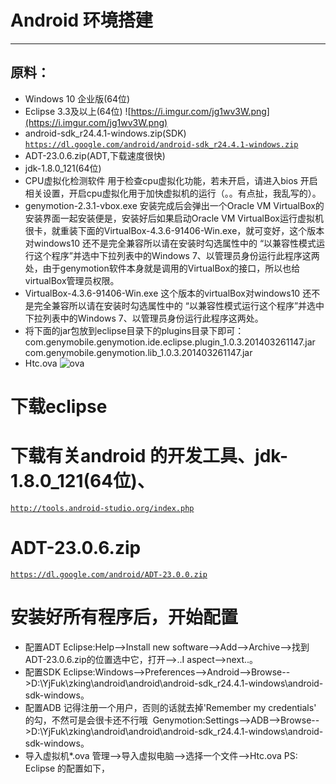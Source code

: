 # Android 环境搭建
***
## 原料：
- Windows 10 企业版(64位)
- Eclipse 3.3及以上(64位)
![https://i.imgur.com/jg1wv3W.png](https://i.imgur.com/jg1wv3W.png)
- android-sdk_r24.4.1-windows.zip(SDK)
[`https://dl.google.com/android/android-sdk_r24.4.1-windows.zip`](https://dl.google.com/android/android-sdk_r24.4.1-windows.zip)
- ADT-23.0.6.zip(ADT,下载速度很快)
- jdk-1.8.0_121(64位)
- CPU虚拟化检测软件
用于检查cpu虚拟化功能，若未开启，请进入bios 开启相关设置，开启cpu虚拟化用于加快虚拟机的运行（。。有点扯，我乱写的）。
- genymotion-2.3.1-vbox.exe
安装完成后会弹出一个Oracle VM VirtualBox的安装界面一起安装便是，安装好后如果启动Oracle VM VirtualBox运行虚拟机很卡，就重装下面的VirtualBox-4.3.6-91406-Win.exe，就可变好，这个版本对windows10 还不是完全兼容所以请在安装时勾选属性中的 “以兼容性模式运行这个程序”并选中下拉列表中的Windows 7、以管理员身份运行此程序这两处，由于genymotion软件本身就是调用的VirtualBox的接口，所以也给virtualBox管理员权限。
- VirtualBox-4.3.6-91406-Win.exe 
这个版本的virtualBox对windows10 还不是完全兼容所以请在安装时勾选属性中的 “以兼容性模式运行这个程序”并选中下拉列表中的Windows 7、以管理员身份运行此程序这两处。
- 将下面的jar包放到eclipse目录下的plugins目录下即可：
com.genymobile.genymotion.ide.eclipse.plugin_1.0.3.201403261147.jar
com.genymobile.genymotion.lib_1.0.3.201403261147.jar
- Htc.ova
![ova](https://i.imgur.com/0dbp3E0.png)
# 下载eclipse
[](https://www.eclipse.org/downloads/download.php?file=/technology/epp/downloads/release/oxygen/2/eclipse-jee-oxygen-2-win32-x86_64.zip)
# 下载有关android 的开发工具、jdk-1.8.0_121(64位)、
[`http://tools.android-studio.org/index.php`](http://tools.android-studio.org/index.php)
# ADT-23.0.6.zip
[`https://dl.google.com/android/ADT-23.0.0.zip`](https://dl.google.com/android/ADT-23.0.0.zip)


# 安装好所有程序后，开始配置
- 配置ADT
Eclipse:Help-->Install new software-->Add-->Archive-->找到ADT-23.0.6.zip的位置选中它，打开-->..I aspect-->next..。
- 配置SDK
Eclipse:Windows-->Preferences-->Android-->Browse-->D:\YjFuk\zking\android\android\android-sdk_r24.4.1-windows\android-sdk-windows。<br />
- 配置ADB
记得注册一个用户，否则的话就去掉'Remember my credentials' 的勾，不然可是会很卡还不行哦
![[](images/genymotion.png)](https://i.imgur.com/qTLK9tw.png)
Genymotion:Settings-->ADB-->Browse-->D:\YjFuk\zking\android\android\android-sdk_r24.4.1-windows\android-sdk-windows。
- 导入虚拟机*.ova
管理-->导入虚拟电脑-->选择一个文件-->Htc.ova
PS:
Eclipse 的配置如下，
![[](images/eclipse_ini.png)](https://i.imgur.com/r5F2Utx.png)
